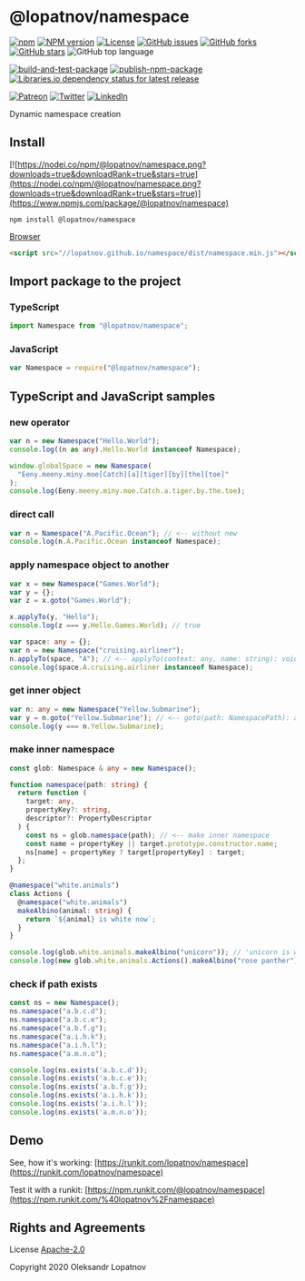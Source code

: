 # @lopatnov/namespace

[![npm](https://img.shields.io/npm/dt/@lopatnov/namespace)](https://www.npmjs.com/package/@lopatnov/namespace)
[![NPM version](https://badge.fury.io/js/%40lopatnov%2Fnamespace.svg)](https://www.npmjs.com/package/@lopatnov/namespace)
[![License](https://img.shields.io/github/license/lopatnov/namespace)](https://github.com/lopatnov/namespace/blob/master/LICENSE)
[![GitHub issues](https://img.shields.io/github/issues/lopatnov/namespace)](https://github.com/lopatnov/namespace/issues)
[![GitHub forks](https://img.shields.io/github/forks/lopatnov/namespace)](https://github.com/lopatnov/namespace/network)
[![GitHub stars](https://img.shields.io/github/stars/lopatnov/namespace)](https://github.com/lopatnov/namespace/stargazers)
![GitHub top language](https://img.shields.io/github/languages/top/lopatnov/namespace)

[![build-and-test-package](https://github.com/lopatnov/namespace/workflows/build-and-test-package/badge.svg)](https://github.com/lopatnov/namespace/tree/master/tests)
[![publish-npm-package](https://github.com/lopatnov/namespace/workflows/publish-npm-package/badge.svg)](https://github.com/lopatnov/namespace/releases)
[![Libraries.io dependency status for latest release](https://img.shields.io/librariesio/release/npm/@lopatnov/namespace)](https://www.npmjs.com/package/@lopatnov/namespace?activeTab=dependencies)

[![Patreon](https://img.shields.io/badge/Donate-Patreon-informational)](https://www.patreon.com/lopatnov)
[![Twitter](https://img.shields.io/twitter/url?url=https%3A%2F%2Fwww.npmjs.com%2Fpackage%2F%40lopatnov%2Fnamespace)](https://twitter.com/intent/tweet?text=I%20want%20to%20share%20TypeScript%20library:&url=https%3A%2F%2Fwww.npmjs.com%2Fpackage%2F%40lopatnov%2Fnamespace)
[![LinkedIn](https://img.shields.io/badge/LinkedIn-lopatnov-informational?style=social&logo=linkedin)](https://www.linkedin.com/in/lopatnov/)

Dynamic namespace creation

## Install

[![https://nodei.co/npm/@lopatnov/namespace.png?downloads=true&downloadRank=true&stars=true](https://nodei.co/npm/@lopatnov/namespace.png?downloads=true&downloadRank=true&stars=true)](https://www.npmjs.com/package/@lopatnov/namespace)

```shell
npm install @lopatnov/namespace
```

[Browser](//lopatnov.github.io/namespace/dist/namespace.js)

```html
<script src="//lopatnov.github.io/namespace/dist/namespace.min.js"></script>
```

## Import package to the project

### TypeScript

```typescript
import Namespace from "@lopatnov/namespace";
```

### JavaScript

```javascript
var Namespace = require("@lopatnov/namespace");
```

## TypeScript and JavaScript samples

### new operator

```ts
var n = new Namespace("Hello.World");
console.log((n as any).Hello.World instanceof Namespace);
```

```js
window.globalSpace = new Namespace(
  "Eeny.meeny.miny.moe[Catch][a][tiger][by][the][toe]"
);
console.log(Eeny.meeny.miny.moe.Catch.a.tiger.by.the.toe);
```

### direct call

```js
var n = Namespace("A.Pacific.Ocean"); // <-- without new
console.log(n.A.Pacific.Ocean instanceof Namespace);
```

### apply namespace object to another

```ts
var x = new Namespace("Games.World");
var y = {};
var z = x.goto("Games.World");

x.applyTo(y, "Hello");
console.log(z === y.Hello.Games.World); // true
```

```ts
var space: any = {};
var n = new Namespace("cruising.airliner");
n.applyTo(space, "A"); // <-- applyTo(context: any, name: string): void
console.log(space.A.cruising.airliner instanceof Namespace);
```

### get inner object

```ts
var n: any = new Namespace("Yellow.Submarine");
var y = n.goto("Yellow.Submarine"); // <-- goto(path: NamespacePath): any
console.log(y === n.Yellow.Submarine);
```

### make inner namespace

```ts
const glob: Namespace & any = new Namespace();

function namespace(path: string) {
  return function (
    target: any,
    propertyKey?: string,
    descriptor?: PropertyDescriptor
  ) {
    const ns = glob.namespace(path); // <-- make inner namespace
    const name = propertyKey || target.prototype.constructor.name;
    ns[name] = propertyKey ? target[propertyKey] : target;
  };
}

@namespace("white.animals")
class Actions {
  @namespace("white.animals")
  makeAlbino(animal: string) {
    return `${animal} is white now`;
  }
}

console.log(glob.white.animals.makeAlbino("unicorn")); // 'unicorn is white now'
console.log(new glob.white.animals.Actions().makeAlbino("rose panther")); // 'rose panther is white now'
```

### check if path exists

```ts
const ns = new Namespace();
ns.namespace("a.b.c.d");
ns.namespace("a.b.c.e");
ns.namespace("a.b.f.g");
ns.namespace("a.i.h.k");
ns.namespace("a.i.h.l");
ns.namespace("a.m.n.o");

console.log(ns.exists('a.b.c.d'));
console.log(ns.exists('a.b.c.e'));
console.log(ns.exists('a.b.f.g'));
console.log(ns.exists('a.i.h.k'));
console.log(ns.exists('a.i.h.l'));
console.log(ns.exists('a.m.n.o'));
```

## Demo

See, how it's working: [https://runkit.com/lopatnov/namespace](https://runkit.com/lopatnov/namespace)

Test it with a runkit: [https://npm.runkit.com/@lopatnov/namespace](https://npm.runkit.com/%40lopatnov%2Fnamespace)

## Rights and Agreements

License [Apache-2.0](https://github.com/lopatnov/namespace/blob/master/LICENSE)

Copyright 2020 Oleksandr Lopatnov
